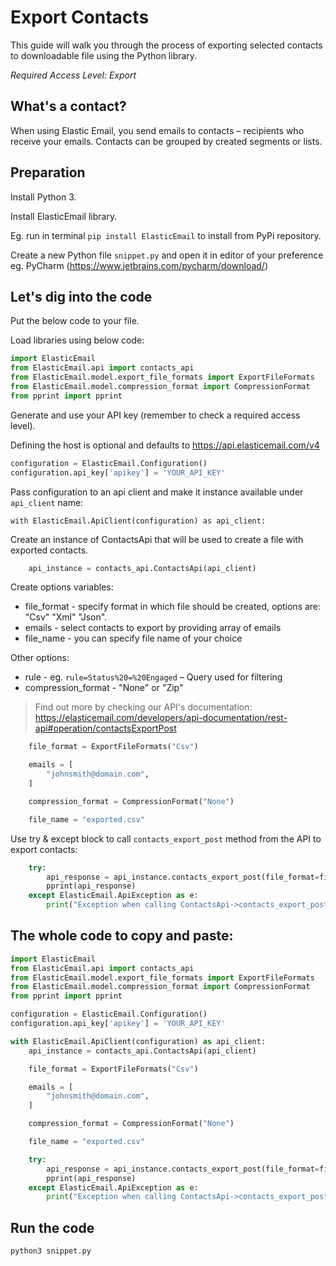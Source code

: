 # Export Contacts

This guide will walk you through the process of exporting selected contacts to downloadable file using the Python library. 

*Required Access Level: Export*

## What's a contact?
When using Elastic Email, you send emails to contacts – recipients who receive your emails. Contacts can be grouped by created segments or lists.

## Preparation
Install Python 3.

Install ElasticEmail library.

Eg. run in terminal `pip install ElasticEmail` to install from PyPi repository.

Create a new Python file `snippet.py` and open it in editor of your preference eg. PyCharm (https://www.jetbrains.com/pycharm/download/)

## Let's dig into the code

Put the below code to your file.

Load libraries using below code:

```python
import ElasticEmail
from ElasticEmail.api import contacts_api
from ElasticEmail.model.export_file_formats import ExportFileFormats
from ElasticEmail.model.compression_format import CompressionFormat
from pprint import pprint
```

Generate and use your API key (remember to check a required access level).

Defining the host is optional and defaults to https://api.elasticemail.com/v4

```python
configuration = ElasticEmail.Configuration()
configuration.api_key['apikey'] = 'YOUR_API_KEY'
```

Pass configuration to an api client and make it instance available under `api_client` name:
```
with ElasticEmail.ApiClient(configuration) as api_client:
```

Create an instance of ContactsApi that will be used to create a file with exported contacts.

```python
    api_instance = contacts_api.ContactsApi(api_client)
```

Create options variables:
- file_format - specify format in which file should be created, options are: "Csv" "Xml" "Json".
- emails - select contacts to export by providing array of emails
- file_name - you can specify file name of your choice

Other options:
- rule - eg. `rule=Status%20=%20Engaged` – Query used for filtering
- compression_format - "None" or "Zip"

> Find out more by checking our API's documentation: https://elasticemail.com/developers/api-documentation/rest-api#operation/contactsExportPost

```python
    file_format = ExportFileFormats("Csv")

    emails = [
        "johnsmith@domain.com",
    ]

    compression_format = CompressionFormat("None")

    file_name = "exported.csv"
```

Use try & except block to call `contacts_export_post` method from the API to export contacts: 

```python
    try:
        api_response = api_instance.contacts_export_post(file_format=file_format, emails=emails, compression_format=compression_format, file_name=file_name)
        pprint(api_response)
    except ElasticEmail.ApiException as e:
        print("Exception when calling ContactsApi->contacts_export_post: %s\n" % e)

```


## The whole code to copy and paste:

```python
import ElasticEmail
from ElasticEmail.api import contacts_api
from ElasticEmail.model.export_file_formats import ExportFileFormats
from ElasticEmail.model.compression_format import CompressionFormat
from pprint import pprint

configuration = ElasticEmail.Configuration()
configuration.api_key['apikey'] = 'YOUR_API_KEY'

with ElasticEmail.ApiClient(configuration) as api_client:
    api_instance = contacts_api.ContactsApi(api_client)

    file_format = ExportFileFormats("Csv")

    emails = [
        "johnsmith@domain.com",
    ]

    compression_format = CompressionFormat("None")

    file_name = "exported.csv"

    try:
        api_response = api_instance.contacts_export_post(file_format=file_format, emails=emails, compression_format=compression_format, file_name=file_name)
        pprint(api_response)
    except ElasticEmail.ApiException as e:
        print("Exception when calling ContactsApi->contacts_export_post: %s\n" % e)
```

## Run the code
```
python3 snippet.py
```
